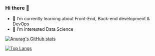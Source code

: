 ### Hi there 👋

<!--
**SebasGA19/SebasGA19** is a ✨ _special_ ✨ repository because its `README.md` (this file) appears on your GitHub profile.

Here are some ideas to get you started:

- 🔭 I’m currently working on ...
- 🌱 I’m currently learning ...
- 👯 I’m looking to collaborate on ...
- 🤔 I’m looking for help with ...
- 💬 Ask me about ...
- 📫 How to reach me: ...
- 😄 Pronouns: ...
- ⚡ Fun fact: ...
-->
- 🌱 I’m currently learning about Front-End, Back-end development & DevOps
- 🔭 I’m interested Data Science 

[![Anurag's GitHub stats](https://github-readme-stats.vercel.app/api?username=SebasGA19)](https://github.com/anuraghazra/github-readme-stats)

[![Top Langs](https://github-readme-stats.vercel.app/api/top-langs/?username=SebasGA19&layout=compact)](https://github.com/anuraghazra/github-readme-stats)
